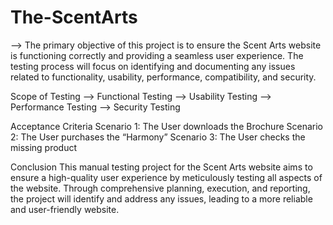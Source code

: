 # The-ScentArts
--> The primary objective of this project is to ensure the Scent Arts website is functioning correctly and providing a seamless user experience. The testing process will focus on identifying and documenting any issues related to functionality, usability, performance, compatibility, and security.

Scope of Testing
-->  Functional Testing
-->  Usability Testing
-->  Performance Testing
-->  Security Testing

Acceptance Criteria
 Scenario 1: The User downloads the Brochure
 Scenario 2: The User purchases the “Harmony”
 Scenario 3: The User checks the missing product

Conclusion
       This manual testing project for the Scent Arts website aims to ensure a high-quality user experience by meticulously testing all aspects of the website. Through comprehensive planning, execution, and reporting, the project will identify and address any issues, leading to a more reliable and user-friendly website.
